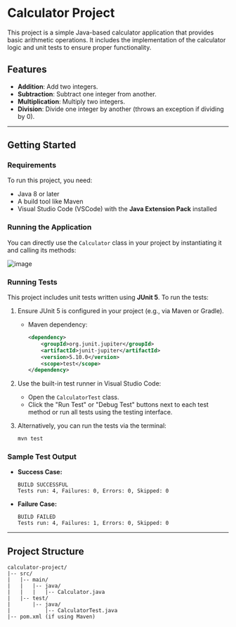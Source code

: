 # Calculator Project

This project is a simple Java-based calculator application that provides basic arithmetic operations. It includes the implementation of the calculator logic and unit tests to ensure proper functionality.

## Features

- **Addition**: Add two integers.
- **Subtraction**: Subtract one integer from another.
- **Multiplication**: Multiply two integers.
- **Division**: Divide one integer by another (throws an exception if dividing by 0).

---

## Getting Started

### Requirements

To run this project, you need:

- Java 8 or later
- A build tool like Maven 
- Visual Studio Code (VSCode) with the **Java Extension Pack** installed



### Running the Application

You can directly use the `Calculator` class in your project by instantiating it and calling its methods:

![image](https://github.com/user-attachments/assets/52ada4f4-55bb-43bf-8b24-03061a65ba08)


### Running Tests

This project includes unit tests written using **JUnit 5**. To run the tests:

1. Ensure JUnit 5 is configured in your project (e.g., via Maven or Gradle).

   - Maven dependency:
     ```xml
     <dependency>
         <groupId>org.junit.jupiter</groupId>
         <artifactId>junit-jupiter</artifactId>
         <version>5.10.0</version>
         <scope>test</scope>
     </dependency>
     ```

2. Use the built-in test runner in Visual Studio Code:

   - Open the `CalculatorTest` class.
   - Click the "Run Test" or "Debug Test" buttons next to each test method or run all tests using the testing interface.

3. Alternatively, you can run the tests via the terminal:

   ```bash
   mvn test
   ```

### Sample Test Output

- **Success Case:**
  ```
  BUILD SUCCESSFUL
  Tests run: 4, Failures: 0, Errors: 0, Skipped: 0
  ```
- **Failure Case:**
  ```
  BUILD FAILED
  Tests run: 4, Failures: 1, Errors: 0, Skipped: 0
  ```

---

## Project Structure

```
calculator-project/
|-- src/
|   |-- main/
|   |   |-- java/
|   |   |   |-- Calculator.java
|   |-- test/
|       |-- java/
|           |-- CalculatorTest.java
|-- pom.xml (if using Maven)
```

